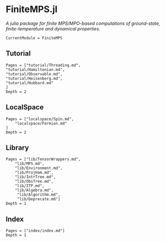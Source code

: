 # FiniteMPS.jl

*A julia package for finite MPS/MPO-based computations of ground-state, finite-temperature and dynamical properties.*

```@meta
CurrentModule = FiniteMPS
```

## Tutorial
```@contents
Pages = ["tutorial/Threading.md",
"tutorial/Hamiltonian.md",
"tutorial/Observable.md",
"tutorial/Heisenberg.md",
"tutorial/Hubbard.md"
]
Depth = 2
```

## LocalSpace
```@contents
Pages = ["localspace/Spin.md",
	"localspace/Fermion.md"
]
Depth = 2
```
## Library
```@contents
Pages = ["lib/TensorWrappers.md",
	"lib/MPS.md",
	"lib/Environment.md",
	"lib/ProjHam.md",
	"lib/IntrTree.md",
	"lib/ObsTree.md",
	"lib/ITP.md",
	"lib/Algebra.md",
     "lib/Algorithm.md",
     "lib/Deprecate.md"]
Depth = 1
```

## Index
```@contents
Pages = ["index/index.md"]
Depth = 1
```
